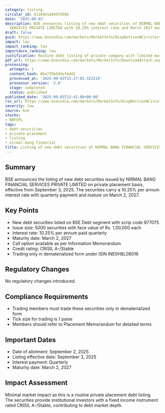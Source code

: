 ```yaml
---
category: listing
circular_id: 41169e1a0437d58e
date: '2025-09-03'
description: BSE announces listing of new debt securities of NIRMAL BANG FINANCIAL
  SERVICES PRIVATE LIMITED with 10.25% interest rate and March 2027 maturity.
draft: false
guid: https://www.bseindia.com/markets/MarketInfo/DispNoticesNCirculars.aspx?Noticeid={85CF37C2-D552-4110-A668-6CEA8FB99FCD}&noticeno=20250903-26&dt=09/03/2025&icount=26&totcount=49&flag=0
impact: low
impact_ranking: low
importance_ranking: low
justification: Routine debt listing of private company with limited market impact
pdf_url: https://www.bseindia.com/markets/MarketInfo/DownloadAttach.aspx?id=20250903-26&attachedId=
processing:
  attempts: 1
  content_hash: 06a735b545efbdd1
  processed_at: '2025-09-03T15:27:02.322219'
  processor_version: '2.0'
  stage: completed
  status: published
published_date: '2025-09-03T12:41:00+00:00'
rss_url: https://www.bseindia.com/markets/MarketInfo/DispNoticesNCirculars.aspx?Noticeid={85CF37C2-D552-4110-A668-6CEA8FB99FCD}&noticeno=20250903-26&dt=09/03/2025&icount=26&totcount=49&flag=0
severity: low
source: bse
stocks:
- NBFSPL
tags:
- debt-securities
- private-placement
- listing
- nirmal-bang-financial
title: Listing of new debt securities of NIRMAL BANG FINANCIAL SERVICES PRIVATE LIMITED
---
```


## Summary

BSE announces the listing of new debt securities issued by NIRMAL BANG FINANCIAL SERVICES PRIVATE LIMITED on private placement basis, effective from September 3, 2025. The securities carry a 10.25% per annum interest rate with quarterly payment and mature on March 2, 2027.

## Key Points

- New debt securities listed on BSE Debt segment with scrip code 977075
- Issue size: 5000 securities with face value of Rs. 1,00,000 each
- Interest rate: 10.25% per annum paid quarterly
- Maturity date: March 2, 2027
- Call option available as per Information Memorandum
- Credit rating: CRISIL A-/Stable
- Trading only in dematerialized form under ISIN INE0H8L08016

## Regulatory Changes

No regulatory changes introduced.

## Compliance Requirements

- Trading members must trade these securities only in dematerialized form
- Tick size for trading is 1 paise
- Members should refer to Placement Memorandum for detailed terms

## Important Dates

- Date of allotment: September 2, 2025
- Listing effective date: September 3, 2025
- Interest payment: Quarterly
- Maturity date: March 2, 2027

## Impact Assessment

Minimal market impact as this is a routine private placement debt listing. The securities provide institutional investors with a fixed income instrument rated CRISIL A-/Stable, contributing to debt market depth.